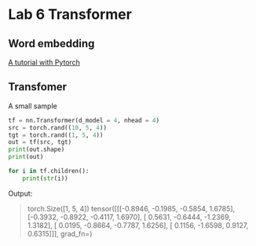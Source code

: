 # Lab 6 Transformer
## Word embedding
[A tutorial with Pytorch](https://pytorch.org/tutorials/beginner/nlp/word_embeddings_tutorial.html)

## Transfomer
A small sample
```python
tf = nn.Transformer(d_model = 4, nhead = 4)
src = torch.rand((10, 5, 4))
tgt = torch.rand((1, 5, 4))
out = tf(src, tgt)
print(out.shape)
print(out)

for i in tf.children():
    print(str(i))
```

Output:

> torch.Size([1, 5, 4])
> tensor([[[-0.8946, -0.1985, -0.5854,  1.6785],
> [-0.3932, -0.8922, -0.4117,  1.6970],
> [ 0.5631, -0.6444, -1.2369,  1.3182],
> [ 0.0195, -0.8664, -0.7787,  1.6256],
> [ 0.1156, -1.6598,  0.9127,  0.6315]]],
> grad_fn=<NativeLayerNormBackward0>)
